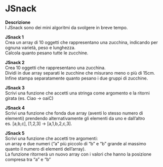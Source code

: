 JSnack
===
**Descrizione**  
I JSnack sono dei mini algoritmi da svolgere in breve tempo.

**JSnack 1**  
Crea un array di 10 oggetti che rappresentano una zucchina, indicando per ognuna varietà, peso e lunghezza.  
Calcola quanto pesano tutte le zucchine.  

**JSnack 2**  
Crea 10 oggetti che rappresentano una zucchina.  
Dividi in due array separati le zucchine che misurano meno o più di 15cm.  
Infine stampa separatamente quanto pesano i due gruppi di zucchine.  

**JSnack 3**  
Scrivi una funzione che accetti una stringa come argomento e la ritorni girata (es. Ciao -> oaiC)  

**JSnack 4**  
Scrivi una funzione che fonda due array (aventi lo stesso numero di elementi) prendendo alternativamente gli elementi da uno e dall’altro  
es. [a,b,c], [1,2,3] → [a,1,b,2,c,3].  

**JSnack 5**  
Scrivi una funzione che accetti tre argomenti:  
un array e due numeri (“a” più piccolo di “b” e “b” grande al massimo quanto il numero di elementi dell’array).  
La funzione ritornerà un nuovo array con i valori che hanno la posizione compresa tra “a” e “b”  
